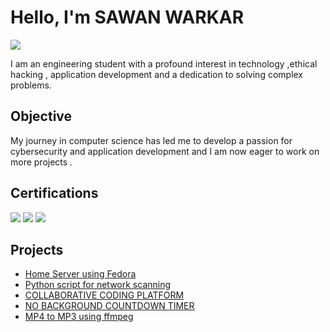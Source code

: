 # Hello, I'm SAWAN WARKAR
<a href="https://www.linkedin.com/in/sawan-warkar-33945a29b"><img src="https://img.shields.io/badge/-LinkedIn-0072b1?&style=for-the-badge&logo=linkedin&logoColor=white" /></a>


I am an engineering student with a profound interest in technology ,ethical hacking , application development and a dedication to solving complex problems.

## Objective

My journey in computer science has led me to develop a passion for cybersecurity and application development and I am now eager to work on more projects .



## Certifications
<div>
<img src="https://img.shields.io/badge/-C++-00599C?style=for-the-badge&logo=cplusplus&logoColor=white" /> 
<img src="https://img.shields.io/badge/-Java-007396?style=for-the-badge&logo=java&logoColor=white" />
<img src="https://img.shields.io/badge/-Ethical%20Hacking-007ACC?style=for-the-badge&logo=hackthebox&logoColor=white" />


</div>

## Projects
- <a href="https://github.com/s7ww/HOme_SERVER">Home Server using Fedora</a>
- <a href="https://github.com/s7ww/network_scanner">Python script for network scanning </a>
- <a href="https://github.com/s7ww/comtext">COLLABORATIVE CODING PLATFORM</a>
- <a href="https://github.com/s7ww/Transparent-no_background-Countodwn-timer">NO BACKGROUND COUNTDOWN TIMER </a>
- <a href="https://github.com/s7ww/mp4-to-mp3-converision-using-java-and-ffmpeg">MP4 to MP3 using ffmpeg</a>


